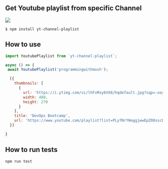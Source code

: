 ## Get Youtube playlist from specific Channel

<img src="https://raw.githubusercontent.com/victorferraz/youtube-playlist/main/media/img/youtube-logo.svg">

```
$ npm install yt-channel-playlist
```

## How to use

```js
import YoutubePlaylist from `yt-channel-playlist`;

async () => {
 await YoutubePlaylist('programmingwithmosh');

  [{
    thumbnails: [
      {
        url: 'https://i.ytimg.com/vi/lhFvMsy6VX8/hqdefault.jpg?sqp=-oaymwEXCOADEI4CSFryq4qpAwkIARUAAIhCGAE=&rs=AOn4CLAyF1RJ58fsRsIf3r1jJX18zkVX_Q',
        width: 480,
        height: 270
      }
    ],
    title: 'DevOps Bootcamp',
    url: 'https://www.youtube.com/playlist?list=PLy7NrYWoggjwwEpZO8sscD9X6EH39njz6'
  }]

}
```

## How to run tests

```js
npm run test
```
